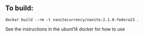 To build:
---
    docker build --rm -t nanitecurrency/nanite:2.1.0-fedora23 .

See the instructions in the ubunt14 docker for how to use

